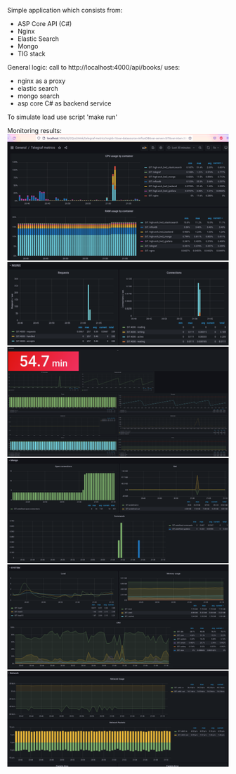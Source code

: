 Simple application which consists from:
  - ASP Core API (C#)
  - Nginx
  - Elastic Search
  - Mongo
  - TIG stack

General logic:
call to http://localhost:4000/api/books/ uses:
  - nginx as a proxy
  - elastic search
  - mongo search
  - asp core C# as backend service

To simulate load use script 'make run'

Monitoring results:
![alt text](https://github.com/IvanHorodilov/high-arch_hw2/blob/main/images/1.png)
![alt text](https://github.com/IvanHorodilov/high-arch_hw2/blob/main/images/2.png)
![alt text](https://github.com/IvanHorodilov/high-arch_hw2/blob/main/images/3.png)
![alt text](https://github.com/IvanHorodilov/high-arch_hw2/blob/main/images/4.png)
![alt text](https://github.com/IvanHorodilov/high-arch_hw2/blob/main/images/5.png)
![alt text](https://github.com/IvanHorodilov/high-arch_hw2/blob/main/images/6.png)
